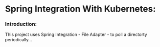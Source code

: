 # Spring Integration With Kubernetes:
### Introduction:
This project uses Spring Integration - File Adapter - to poll a directorty periodically...
